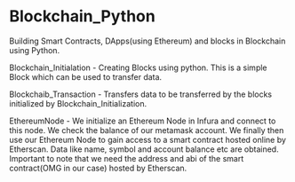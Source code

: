# Blockchain_Python
Building Smart Contracts, DApps(using Ethereum) and blocks in Blockchain using Python.  


Blockchain_Initialation - Creating Blocks using python. This is a simple Block which can be used to transfer data.

Blockchaib_Transaction - Transfers data to be transferred by the blocks initialized by Blockchain_Initialization.

EthereumNode - We initialize an Ethereum Node in Infura and connect to this node. We check the balance of our metamask account. We finally then use our Ethereum Node to gain access to a smart contract hosted online by Etherscan. Data like name, symbol and account balance etc are obtained. Important to note that we need the address and abi of the smart contract(OMG in our case) hosted by Etherscan.
